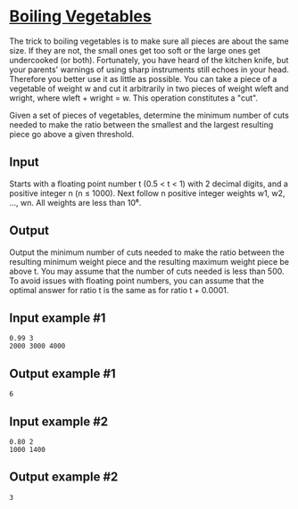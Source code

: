 # [Boiling Vegetables](https://www.e-olymp.com/en/problems/6250)

The trick to boiling vegetables is to make sure all pieces are about the same size. If they are not, the small ones get too soft or the large ones get undercooked (or both). Fortunately, you have heard of the kitchen knife, but your parents' warnings of using sharp instruments still echoes in your head. Therefore you better use it as little as possible. You can take a piece of a vegetable of weight w and cut it arbitrarily in two pieces of weight wleft and wright, where wleft + wright = w. This operation constitutes a "cut".

Given a set of pieces of vegetables, determine the minimum number of cuts needed to make the ratio between the smallest and the largest resulting piece go above a given threshold.

## Input
Starts with a floating point number t (0.5 < t < 1) with 2 decimal digits, and a positive integer n (n ≤ 1000). Next follow n positive integer weights w1, w2, ..., wn. All weights are less than 10⁶.

## Output
Output the minimum number of cuts needed to make the ratio between the resulting minimum weight piece and the resulting maximum weight piece be above t. You may assume that the number of cuts needed is less than 500. To avoid issues with floating point numbers, you can assume that the optimal answer for ratio t is the same as for ratio t + 0.0001.

## Input example #1
```
0.99 3
2000 3000 4000
```

## Output example #1
```
6
```

## Input example #2
```
0.80 2
1000 1400
```

## Output example #2
```
3
```
